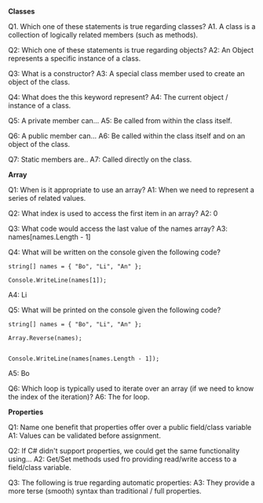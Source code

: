 **Classes**

Q1. Which one of these statements is true regarding classes?
A1. A class is a collection of logically related members (such as methods).

Q2: Which one of these statements is true regarding objects?
A2: An Object represents a specific instance of a class.

Q3: What is a constructor?
A3: A special class member used to create an object of the class.

Q4: What does the this keyword represent?
A4: The current object / instance of a class.

Q5: A private member can...
A5: Be called from within the class itself.

Q6: A public member can...
A6: Be called within the class itself and on an object of the class.

Q7: Static members are..
A7: Called directly on the class.


**Array**

Q1: When is it appropriate to use an array?
A1: When we need to represent a series of related values.

Q2: What index is used to access the first item in an array?
A2: 0

Q3: What code would access the last value of the names array?
A3: names[names.Length - 1]

Q4: What will be written on the console given the following code?

```
string[] names = { "Bo", "Li", "An" };

Console.WriteLine(names[1]);
```
A4: Li

Q5: What will be printed on the console given the following code?

```
string[] names = { "Bo", "Li", "An" };

Array.Reverse(names);


Console.WriteLine(names[names.Length - 1]);
```
A5: Bo

Q6: Which loop is typically used to iterate over an array (if we need to know the index of the iteration)?
A6: The for loop.


**Properties**

Q1: Name one benefit that properties offer over a public field/class variable
A1: Values can be validated before assignment.

Q2: If C# didn't support properties, we could get the same functionality using...
A2: Get/Set methods used fro providing read/write access to a field/class variable.

Q3: The following is true regarding automatic properties:
A3: They provide a more terse (smooth) syntax than traditional / full properties.

